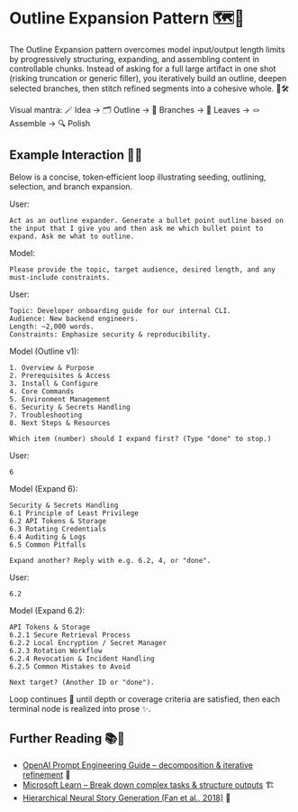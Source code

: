 # Outline Expansion Pattern 🗺️🧱

The Outline Expansion pattern overcomes model input/output length limits by progressively
structuring, expanding, and assembling content in controllable chunks. Instead of asking
for a full large artifact in one shot (risking truncation or generic filler), you iteratively
build an outline, deepen selected branches, then stitch refined segments into a cohesive whole. 🧩🛠️

Visual mantra: 🪄 Idea → 🗂️ Outline → 🌿 Branches → 🧬 Leaves → 🪢 Assemble → 🔍 Polish

## Example Interaction 💬🧪

Below is a concise, token‑efficient loop illustrating seeding, outlining, selection, and branch expansion.

User:
```text
Act as an outline expander. Generate a bullet point outline based on the input that I give you and then ask me which bullet point to expand. Ask me what to outline.
```

Model:
```text
Please provide the topic, target audience, desired length, and any must‑include constraints.
```

User:
```text
Topic: Developer onboarding guide for our internal CLI.
Audience: New backend engineers.
Length: ~2,000 words.
Constraints: Emphasize security & reproducibility.
```

Model (Outline v1):
```text
1. Overview & Purpose
2. Prerequisites & Access
3. Install & Configure
4. Core Commands
5. Environment Management
6. Security & Secrets Handling
7. Troubleshooting
8. Next Steps & Resources

Which item (number) should I expand first? (Type "done" to stop.)
```

User:
```text
6
```

Model (Expand 6):
```text
Security & Secrets Handling
6.1 Principle of Least Privilege
6.2 API Tokens & Storage
6.3 Rotating Credentials
6.4 Auditing & Logs
6.5 Common Pitfalls

Expand another? Reply with e.g. 6.2, 4, or "done".
```

User:
```text
6.2
```

Model (Expand 6.2):
```text
API Tokens & Storage
6.2.1 Secure Retrieval Process
6.2.2 Local Encryption / Secret Manager
6.2.3 Rotation Workflow
6.2.4 Revocation & Incident Handling
6.2.5 Common Mistakes to Avoid

Next target? (Another ID or "done").
```

Loop continues 🔁 until depth or coverage criteria are satisfied, then each terminal node is realized into prose ✨.

## Further Reading 📚🧠

- [OpenAI Prompt Engineering Guide – decomposition & iterative refinement](https://platform.openai.com/docs/guides/prompt-engineering) 📐
- [Microsoft Learn – Break down complex tasks & structure outputs](https://learn.microsoft.com/en-us/azure/ai-services/openai/concepts/prompt-engineering#break-down-complex-tasks) 🏗️
- [Hierarchical Neural Story Generation (Fan et al., 2018)](https://arxiv.org/abs/1805.04833) 🌳
